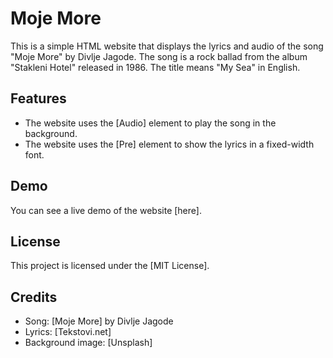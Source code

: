 

# Moje More

This is a simple HTML website that displays the lyrics and audio of the song "Moje More" by Divlje Jagode. The song is a rock ballad from the album "Stakleni Hotel" released in 1986. The title means "My Sea" in English.

## Features

- The website uses the [Audio] element to play the song in the background.
- The website uses the [Pre] element to show the lyrics in a fixed-width font.

## Demo

You can see a live demo of the website [here].

## License

This project is licensed under the [MIT License].

## Credits

- Song: [Moje More] by Divlje Jagode
- Lyrics: [Tekstovi.net]
- Background image: [Unsplash]

